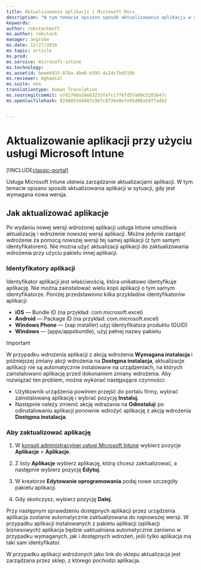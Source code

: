 ```yaml
---
title: Aktualizowanie aplikacji | Microsoft Docs
description: "W tym temacie opisano sposób aktualizowania aplikacji w sytuacji, gdy jest wymagana nowa wersja."
keywords: 
author: robstackmsft
ms.author: robstack
manager: angrobe
ms.date: 12/27/2016
ms.topic: article
ms.prod: 
ms.service: microsoft-intune
ms.technology: 
ms.assetid: beee6933-876a-4be0-b395-4c24cfbd519b
ms.reviewer: mghadial
ms.suite: ems
translationtype: Human Translation
ms.sourcegitcommit: e7d1760a10e63233fe7cc7f6fd57a68c5283647c
ms.openlocfilehash: 824605544487c987c8726e0efe91d06a597fadb2


---
```


# <a name="update-apps-using-microsoft-intune"></a>Aktualizowanie aplikacji przy użyciu usługi Microsoft Intune

[!INCLUDE[classic-portal](../includes/classic-portal.md)]

Usługa Microsoft Intune ułatwia zarządzanie aktualizacjami aplikacji. W tym temacie opisano sposób aktualizowania aplikacji w sytuacji, gdy jest wymagana nowa wersja.

## <a name="how-to-update-apps"></a>Jak aktualizować aplikacje
Po wydaniu nowej wersji wdrożonej aplikacji usługa Intune umożliwia aktualizację i wdrożenie nowszej wersji aplikacji. Można jedynie zastąpić wdrożenie za pomocą nowszej wersji tej samej aplikacji (z tym samym identyfikatorem). Nie można użyć aktualizacji aplikacji do zaktualizowania wdrożenia przy użyciu pakietu innej aplikacji.

### <a name="app-identifiers"></a>Identyfikatory aplikacji
Identyfikator aplikacji jest właściwością, która unikatowo identyfikuje aplikację. Nie można zainstalować wielu kopii aplikacji o tym samym identyfikatorze. Poniżej przedstawiono kilka przykładów identyfikatorów aplikacji:

- **iOS** — Bundle ID (na przykład: com.microsoft.excel)
- **Android** — Package ID (na przykład: com.microsoft.excel)
- **Windows Phone** — (xap installer) użyj identyfikatora produktu (GUID)
- **Windows** — (appx/appxbundle), użyj pełnej nazwy pakietu



> [!IMPORTANT]
> W przypadku wdrożenia aplikacji z akcją wdrożenia **Wymagana instalacja** i późniejszej zmiany akcji wdrożenia na **Dostępna instalacja**, aktualizacje aplikacji nie są automatycznie instalowane na urządzeniach, na których zainstalowano aplikację przed dokonaniem zmiany wdrożenia. Aby rozwiązać ten problem, można wykonać następujące czynności:
>
> -   Użytkownik urządzenia powinien przejść do portalu firmy, wybrać zainstalowaną aplikację i wybrać pozycję **Instaluj**.
> -   Następnie należy zmienić akcję wdrażania na **Odinstaluj**i po odinstalowaniu aplikacji ponownie wdrożyć aplikację z akcją wdrożenia **Dostępna instalacja**.

### <a name="to-update-an-app"></a>Aby zaktualizować aplikację

1.  W [konsoli administracyjnej usługi Microsoft Intune](https://manage.microsoft.com) wybierz pozycje **Aplikacje** &gt; **Aplikacje**.

2.  Z listy **Aplikacje** wybierz aplikację, którą chcesz zaktualizować, a następnie wybierz pozycję **Edytuj**.

3.  W kreatorze **Edytowanie oprogramowania** podaj nowe szczegóły pakietu aplikacji.

4.  Gdy skończysz, wybierz pozycję **Dalej**.

Przy następnym sprawdzeniu dostępnych aplikacji przez urządzenia aplikacja zostanie automatycznie zaktualizowana do najnowszej wersji.
W przypadku aplikacji instalowanych z pakietu aplikacji (aplikacji biznesowych) aplikacja będzie uaktualniana automatycznie zarówno w przypadku wymaganych, jak i dostępnych wdrożeń, jeśli tylko aplikacja ma taki sam identyfikator.

W przypadku aplikacji wdrożonych jako link do sklepu aktualizacja jest zarządzana przez sklep, z którego pochodzi aplikacja.



<!--HONumber=Dec16_HO5-->


